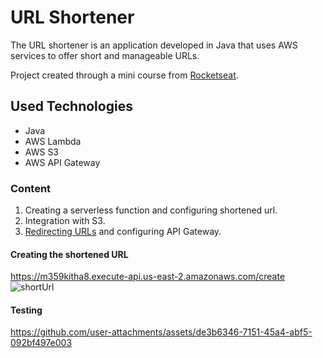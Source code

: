 # URL Shortener

The URL shortener is an application developed in Java that uses AWS services to offer short and manageable URLs.

Project created through a mini course from [Rocketseat](https://app.rocketseat.com.br/?type=ALL).

## Used Technologies
- Java
- AWS Lambda
- AWS S3
- AWS API Gateway

### Content
1. Creating a serverless function and configuring shortened url.
2. Integration with S3.
3. [Redirecting URLs](https://github.com/MelissaAntunes/RedirectUrlShortener) and configuring API Gateway.
 
#### Creating the shortened URL
https://m359kitha8.execute-api.us-east-2.amazonaws.com/create
![shortUrl](https://github.com/user-attachments/assets/5eaea90c-89c9-4b9e-8a15-5411af7a8b57)

#### Testing
https://github.com/user-attachments/assets/de3b6346-7151-45a4-abf5-092bf497e003


